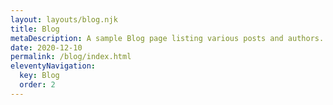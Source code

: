 ```yaml
---
layout: layouts/blog.njk
title: Blog
metaDescription: A sample Blog page listing various posts and authors.
date: 2020-12-10
permalink: /blog/index.html
eleventyNavigation:
  key: Blog
  order: 2
---
```

